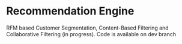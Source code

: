 # Recommendation Engine
RFM based Customer Segmentation, Content-Based Filtering and Collaborative Filtering (in progress).
Code is available on dev branch
